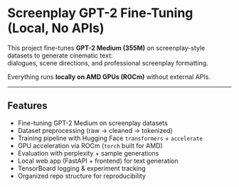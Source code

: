 # Screenplay GPT-2 Fine-Tuning (Local, No APIs)

This project fine-tunes **GPT-2 Medium (355M)** on screenplay-style datasets to generate cinematic text:  
dialogues, scene directions, and professional screenplay formatting.  

Everything runs **locally on AMD GPUs (ROCm)** without external APIs.

---

## Features
- Fine-tuning GPT-2 Medium on screenplay datasets
- Dataset preprocessing (raw → cleaned → tokenized)
- Training pipeline with Hugging Face `transformers` + `accelerate`
- GPU acceleration via ROCm (`torch` built for AMD)
- Evaluation with perplexity + sample generations
- Local web app (FastAPI + frontend) for text generation
- TensorBoard logging & experiment tracking
- Organized repo structure for reproducibility
